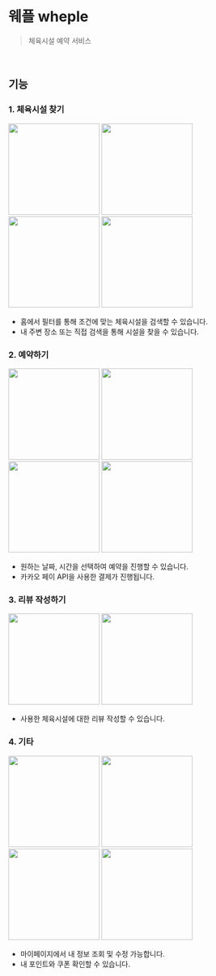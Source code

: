 웨플 wheple
===========
> 체육시설 예약 서비스
<br/>

기능
-------
### 1. 체육시설 찾기
<p>
  <img width="180" src="https://user-images.githubusercontent.com/51042849/77296666-6bedf680-6d2b-11ea-8e55-a2998288858f.jpg">  
  <img width="180" src="https://user-images.githubusercontent.com/51042849/77296782-a192df80-6d2b-11ea-99c6-5280ee7c8655.jpg">
  <img width="180" src="https://user-images.githubusercontent.com/51042849/77296807-aa83b100-6d2b-11ea-9982-679ae6fe6b20.jpg">
  <img width="180" src="https://user-images.githubusercontent.com/51042849/77296833-b66f7300-6d2b-11ea-9c6b-1010272b8dd6.jpg">
</p>

- 홈에서 필터를 통해 조건에 맞는 체육시설을 검색할 수 있습니다.
- 내 주변 장소 또는 직접 검색을 통해 시설을 찾을 수 있습니다.


### 2. 예약하기
<p>
  <img width="180" src="https://user-images.githubusercontent.com/51042849/77296895-d3a44180-6d2b-11ea-90c3-f8ca2aff8f7e.jpg">  
  <img width="180" src="https://user-images.githubusercontent.com/51042849/77296926-de5ed680-6d2b-11ea-85a0-1217667866f9.jpg">
  <img width="180" src="https://user-images.githubusercontent.com/51042849/77296952-e7e83e80-6d2b-11ea-94eb-c8b8ad9a432a.jpg">
  <img width="180" src="https://user-images.githubusercontent.com/51042849/77296967-efa7e300-6d2b-11ea-98f3-f315e68c8a70.jpg">
</p>

- 원하는 날짜, 시간을 선택하여 예약을 진행할 수 있습니다.
- 카카오 페이 API을 사용한 결제가 진행됩니다.


### 3. 리뷰 작성하기
<p>
  <img width="180" src="https://user-images.githubusercontent.com/51042849/77297030-0b12ee00-6d2c-11ea-8731-762992065aa8.jpg">  
  <img width="180" src="https://user-images.githubusercontent.com/51042849/77297144-34cc1500-6d2c-11ea-97eb-ca1528ecb907.jpg">
</p>

- 사용한 체육시설에 대한 리뷰 작성할 수 있습니다.

### 4. 기타
<p>
  <img width="180" src="https://user-images.githubusercontent.com/51042849/77297205-47dee500-6d2c-11ea-9511-8f9fa554730a.jpg">  
  <img width="180" src="https://user-images.githubusercontent.com/51042849/77297228-50372000-6d2c-11ea-9783-05fb8e85a858.jpg">
  <img width="180" src="https://user-images.githubusercontent.com/51042849/77297257-5af1b500-6d2c-11ea-84cb-4243e84f4d36.jpg">
  <img width="180" src="https://user-images.githubusercontent.com/51042849/77297281-6349f000-6d2c-11ea-9364-d0a3dca01b45.jpg">
</p>

- 마이페이지에서 내 정보 조회 및 수정 가능합니다.
- 내 포인트와 쿠폰 확인할 수 있습니다.
